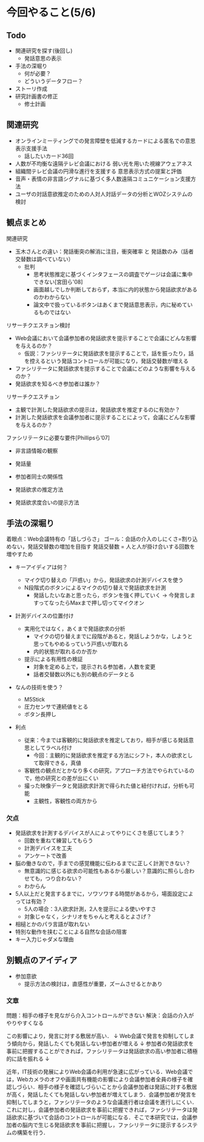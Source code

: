 # 今回やること(5/6)
## Todo

- 関連研究を探す(後回し)
  - 発話意思の表示
- 手法の深堀り
  - 何が必要？
  - どういうデータフロー？
- ストーリ作成
- 研究計画書の修正
  - 修士計画


## 関連研究

- オンラインミーティングでの発言障壁を低減するカードによる匿名での意思表示支援手法
  - 話したいカード36回
- 人数が不均衡な遠隔テレビ会議における 弱い光を用いた視線アウェアネス
- 組織間テレビ会議の円滑な進行を支援する 意思表示方式の提案と評価
- 音声・表情の非言語シグナルに基づく多人数遠隔コミュニケーション支援方法
- ユーザの対話意欲推定のための人対人対話データの分析とWOZシステムの検討

## 観点まとめ

関連研究
- 玉木さんとの違い：発話衝突の解消に注目，衝突確率 と 発話数のみ（話者交替数は調べていない）
  - 批判
    - 思考状態推定に基づくインタフェースの調査でゲージは会議に集中できない[宮田ら'08]
    - 画面越しでしか判断しておらず，本当に内的状態から発話欲求があるのかわからない
    - 論文中で扱っているボタンはあくまで発話意思表示，内に秘めているものではない

リサーチクエスチョン検討
- Web会議において会議参加者の発話欲求を提示することで会議にどんな影響を与えるのか？
  - 仮説：ファシリテータに発話欲求を提示することで，話を振ったり，話を控えるという発話コントロールが可能になり，発話交替数が増える
- ファシリテータに発話欲求を提示することで会議にどのような影響を与えるのか？
- 発話欲求を知るべき参加者は誰か？

リサーチクエスチョン
- 主観で計測した発話欲求の提示は，発話欲求を推定するのに有効か？
- 計測した発話欲求を会議参加者に提示することによって，会議にどんな影響を与えるのか？

ファシリテータに必要な要件[Phillipsら’07]
- 非言語情報の観察
- 発話量
- 参加者同士の関係性

- 発話欲求の推定方法
- 発話欲求度合いの提示方法

## 手法の深堀り

着眼点：Web会議特有の「話しづらさ」
ゴール：会話の介入のしにくさ=割り込めない，発話交替数の増加を目指す
発話交替数 = 人と人が掛け合いする回数を増やすため

- キーアイディアは何？
  - マイク切り替えの「戸惑い」から，発話欲求の計測デバイスを使う
  - N段階式のボタンによるマイクの切り替えで発話欲求を計測
    - 発話したいなあと思ったら，ボタンを強く押していく → 今発言しますってなったらMaxまで押し切ってマイクオン

- 計測デバイスの位置付け
  - 実用化ではなく，あくまで発話欲求の分析
    - マイクの切り替えまでに段階があると，発話しようかな，しようと思ってもやめるっていう戸惑いが取れる
    - 内的状態が取れるのか否か
  - 提示による有用性の検証
    - 対象を定める上で，提示される参加者，人数を変更
    - 話者交替数以外にも別の観点のデータとる

- なんの技術を使う？
  - M5Stick
  - 圧力センサで連続値をとる
  - ボタン長押し

- 利点
  - 従来：今までは客観的に発話欲求を推定しており，相手が感じる発話意思としてラベル付け
    - 今回：主観的に発話欲求を推定する方法にシフト，本人の欲求として取得できる，真値
  - 客観性の観点だとかなり多くの研究，アプローチ方法でやられているので，他の研究との差が出にくい
  - 撮った映像データと発話欲求計測で得られた値と紐付ければ，分析も可能
    - 主観性，客観性の両方から


### 欠点
- 発話欲求を計測するデバイスが人によってやりにくさを感じてしまう？
  - 回数を重ねて練習してもらう
  - 計測デバイスを工夫
  - アンケートで改善
- 脳の働きなので，手までの感覚機能に伝わるまでに正しく計測できない？
  - 無意識的に感じる欲求の可能性もあるから厳しい？意識的に照らし合わせても，つり合わない？
  - わからん
- 5人以上だと発言するまでに，ソワソワする時間があるから，場面設定によっては有効？
  - 5人の場合：3人欲求計測，2人を提示による使いやすさ
  - 対象じゃなく，シナリオをちゃんと考えるとよさげ？
- 相槌とかのパラ言語が取れない
- 特別な動作を挟むことによる自然な会話の阻害
- キー入力じゃダメな理由

## 別観点のアイディア

- 参加意欲
  - 提示方法の検討は，直感性が重要，ズームさせるとかあり


### 文章

問題：相手の様子を見ながら介入コントロールができない
解決：会話の介入がやりやすくなる

この影響により，発言に対する敷居が高い．
↓
Web会議で発言を抑制してしまう傾向から，発話したくても発話しない参加者が増える
↓
参加者の発話欲求を事前に把握することができれば，ファシリテータは発話欲求の高い参加者に積極的に話を振れる
↓



近年，IT技術の発展によりWeb会議の利用が急速に広がっている．Web会議では，Webカメラのオフや画面共有機能の影響により会議参加者全員の様子を確認しづらい．相手の様子を確認しづらいことから会議参加者は発話に対する敷居が高く，発話したくても発話しない参加者が増えてしまう．会議参加者が発言を抑制してしまうと，ファシリテータのような会議進行者は会議を進行しにくい．これに対し，会議参加者の発話欲求を事前に把握できれば，ファシリテータは発話欲求に基づいて会話のコントロールが可能になる．そこで本研究では，会議参加者の脳内で生じる発話欲求を事前に把握し，ファシリテータに提示するシステムの構築を行う．